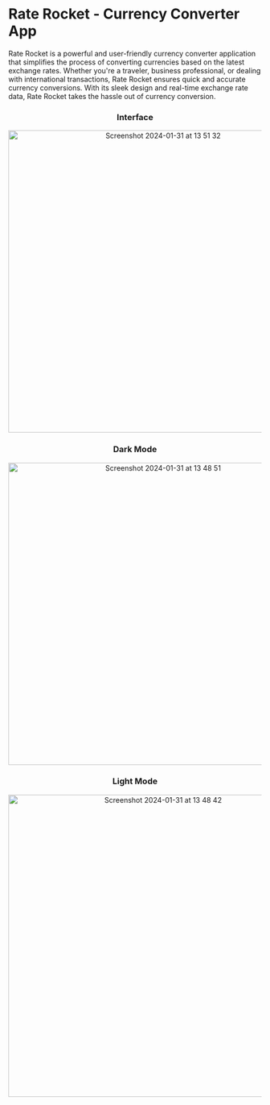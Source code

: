 # Rate Rocket - Currency Converter App
<p>Rate Rocket is a powerful and user-friendly currency converter application that simplifies the process of converting currencies based on the latest exchange rates. Whether you're a traveler, business professional, or dealing with international transactions, Rate Rocket ensures quick and accurate currency conversions. With its sleek design and real-time exchange rate data, Rate Rocket takes the hassle out of currency conversion.</p>


<h3 align="center">Interface</h3>
  <p align="center" width="100%">
    <img width="600" alt="Screenshot 2024-01-31 at 13 51 32" src="https://github.com/kumuduwije/rate-rocket/assets/54832037/7a56e8e3-ce95-4d78-9616-6e8a3a261636">
</p>

  <h3 align="center">Dark Mode</h3>

  <p align="center" width="100%">
    <img width="600" alt="Screenshot 2024-01-31 at 13 48 51" src="https://github.com/kumuduwije/rate-rocket/assets/54832037/7bd26204-2850-4b0a-817a-40dc82e8c4dd">
  </p>

<h3 align="center">Light Mode</h3>
  <p align="center" width="100%">
    <img width="600" alt="Screenshot 2024-01-31 at 13 48 42" src="https://github.com/kumuduwije/rate-rocket/assets/54832037/7e73ab1b-4d98-4048-8c93-923ad8e8d3fd">
</p>






